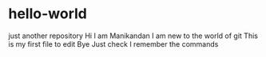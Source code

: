# hello-world
just another repository
Hi I am Manikandan
I am new to the world of git
This is my first file to edit
Bye
Just check I remember the commands
